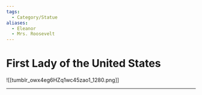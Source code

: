 ```yaml
---
tags:
  - Category/Statue
aliases:
  - Eleanor
  - Mrs. Roosevelt
---
```

# First Lady of the United States

![[tumblr_owx4eg6HZq1wc45zao1_1280.png]]

---
